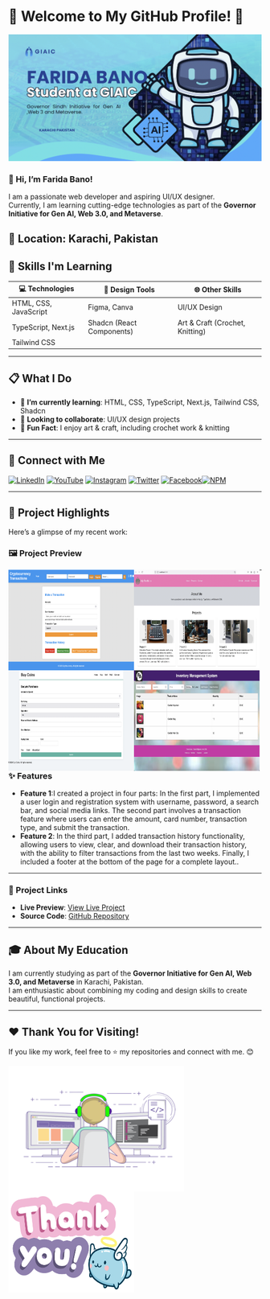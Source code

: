 # 🌟 Welcome to My GitHub Profile! 🌟  
![logo](302.png)

### 👋 Hi, I’m **Farida Bano**!  

I am a passionate web developer and aspiring UI/UX designer.  
Currently, I am learning cutting-edge technologies as part of the **Governor Initiative for Gen AI, Web 3.0, and Metaverse**.

**📍 Location:** Karachi, Pakistan  
---
## 🧰 Skills I'm Learning  

| 💻 Technologies           | 🎨 Design Tools                   | 🌐 Other Skills                  |
|---------------------------|----------------------------------|---------------------------------|
| HTML, CSS, JavaScript     | Figma, Canva                    | UI/UX Design                    |
| TypeScript, Next.js       | Shadcn (React Components)       | Art & Craft (Crochet, Knitting) |
| Tailwind CSS              |                                  |                                 |
---

## 📋 What I Do  

- 🌱 **I’m currently learning**: HTML, CSS, TypeScript, Next.js, Tailwind CSS, Shadcn  
- 💞️ **Looking to collaborate**: UI/UX design projects  
- 🎨 **Fun Fact**: I enjoy art & craft, including crochet work & knitting  

---

## 🔗 Connect with Me

[![LinkedIn](https://img.shields.io/badge/LinkedIn-Connect-blue?logo=linkedin)](https://www.linkedin.com/in/farida-bano-1b3b282b6/) [![YouTube](https://img.shields.io/badge/YouTube-Subscribe-red?logo=youtube)](https://www.youtube.com/@artcrft1160) [![Instagram](https://img.shields.io/badge/Instagram-Follow-purple?logo=instagram)](https://www.instagram.com/yourusername)
[![Twitter](https://img.shields.io/badge/Twitter-Follow-blue?logo=twitter)](https://twitter.com/yourusername)
[![Facebook](https://img.shields.io/badge/Facebook-Like-blue?logo=facebook)](https://www.facebook.com/yourusername)[![NPM](https://img.shields.io/badge/NPM-Package-orange?logo=npm)](https://www.npmjs.com/~yourusername)

---

## 🚀 Project Highlights  

Here’s a glimpse of my recent work:  

### 🖼️ Project Preview  
<img align="left" alt="Coder GIF" height="200" width="250" src="902.png" />

<img align="left" alt="Coder GIF" height="200" width="250" src="903.png" />

<img align="left" alt="Coder GIF" height="200" width="250" src="901.png" />

<img align="left" alt="Coder GIF" height="200" width="250" src="904.png" />

---
### ✨ Features  
- **Feature 1**:I created a project in four parts: In the first part, I implemented a user login and registration system with username, password, a search bar, and social media links. The second part involves a transaction feature where users can enter the amount, card number, transaction type, and submit the transaction. 
- **Feature 2**: In the third part, I added transaction history functionality, allowing users to view, clear, and download their transaction history, with the ability to filter transactions from the last two weeks. Finally, I included a footer at the bottom of the page for a complete layout..    

---

### 📂 Project Links  
- **Live Preview**: [View Live Project](https://example.com)  
- **Source Code**: [GitHub Repository](https://github.com/username/repository)  

---

## 🎓 About My Education  

I am currently studying as part of the **Governor Initiative for Gen AI, Web 3.0, and Metaverse** in Karachi, Pakistan.  
I am enthusiastic about combining my coding and design skills to create beautiful, functional projects.  

---

## ❤️ Thank You for Visiting!  

If you like my work, feel free to ⭐ my repositories and connect with me. 😊  

<img align="left" alt="Coder GIF" height="250" width="350" src="farida.gif" />

<img align="left" alt="Coder GIF" height="200" width="250" src="you.gif" />



